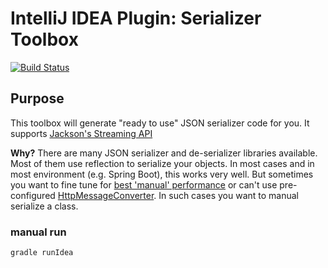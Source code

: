 
# IntelliJ IDEA Plugin: Serializer Toolbox

[![Build Status](https://travis-ci.org/nitram509/intellij-idea-plugin-serializer-toolbox.svg?branch=master)](https://travis-ci.org/nitram509/intellij-idea-plugin-serializer-toolbox)

## Purpose

This toolbox will generate "ready to use" JSON serializer code for you.
It supports [Jackson's Streaming API](http://wiki.fasterxml.com/JacksonStreamingApi)

**Why?**
There are many JSON serializer and de-serializer libraries available.
Most of them use reflection to serialize your objects.
In most cases and in most environment (e.g. Spring Boot), this works
very well.
But sometimes you want to fine tune for [best 'manual' performance](https://github.com/eishay/jvm-serializers/wiki)
or can't use pre-configured [HttpMessageConverter](http://docs.spring.io/spring/docs/current/javadoc-api/org/springframework/http/converter/HttpMessageConverter.html).
In such cases you want to manual serialize a class.


### manual run

```
gradle runIdea
```

